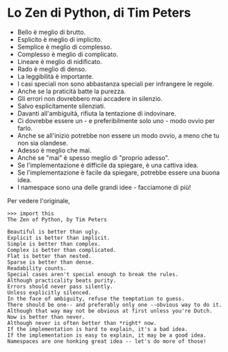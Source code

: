 # Lo Zen di Python, di Tim Peters

* Bello è meglio di brutto.
* Esplicito è meglio di implicito.
* Semplice è meglio di complesso.
* Complesso è meglio di complicato.
* Lineare è meglio di nidificato.
* Rado è meglio di denso.
* La leggibilità è importante.
* I casi speciali non sono abbastanza speciali per infrangere le regole.
* Anche se la praticità batte la purezza.
* Gli errori non dovrebbero mai accadere in silenzio.
* Salvo esplicitamente silenziati.
* Davanti all'ambiguità, rifiuta la tentazione di indovinare.
* Ci dovrebbe essere un - e preferibilmente solo uno - modo ovvio per farlo.
* Anche se all'inizio potrebbe non essere un modo ovvio, a meno che tu non sia olandese.
* Adesso è meglio che mai.
* Anche se "mai" è spesso meglio di "proprio adesso".
* Se l'implementazione è difficile da spiegare, è una cattiva idea.
* Se l'implementazione è facile da spiegare, potrebbe essere una buona idea.
* I namespace sono una delle grandi idee - facciamone di più!

Per vedere l'originale, 

```
>>> import this
The Zen of Python, by Tim Peters

Beautiful is better than ugly.
Explicit is better than implicit.
Simple is better than complex.
Complex is better than complicated.
Flat is better than nested.
Sparse is better than dense.
Readability counts.
Special cases aren't special enough to break the rules.
Although practicality beats purity.
Errors should never pass silently.
Unless explicitly silenced.
In the face of ambiguity, refuse the temptation to guess.
There should be one-- and preferably only one --obvious way to do it.
Although that way may not be obvious at first unless you're Dutch.
Now is better than never.
Although never is often better than *right* now.
If the implementation is hard to explain, it's a bad idea.
If the implementation is easy to explain, it may be a good idea.
Namespaces are one honking great idea -- let's do more of those!
```
